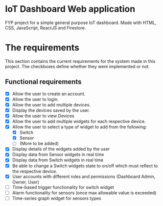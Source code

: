 # IoT Dashboard Web application

FYP project for a simple general purpose IoT dashboard. Made with HTML, CSS, JavaScript, ReactJS and Firestore.

# The requirements

This section contains the current requirements for the system made in this project. The checkboxes define whether they were implemented or not.

## Functional requirements

- [X] Allow the user to create an account.
- [X] Allow the user to login.
- [X] Allow the user to add multiple devices.
- [X] Display the devices saved by the user.
- [X] Allow the user to view Devices
- [X] Allow the user to add multiple widgets for each respective device.
- [X] Allow the user to select a type of widget to add from the following:
	- [X] Switch
	- [X] Sensor
	- [ ] (More to be added)
- [X] Display details of the widgets added by the user 
- [X] Display data from Sensor widgets in real time
- [X] Display data from Switch widgets in real time
- [X] Be able to change a Switch widgets state to on/off which must reflect to the respective device.
- [X] User accounts with different roles and permissions (Dashboard Admin, Owner, User)
- [ ] Time-based trigger functionality for switch widget
- [ ] Alarm functionality for sensors (once max allowable value is exceeded)
- [ ] Time-series graph widget for sensors types
